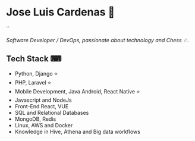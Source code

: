 # Jose Luis Cardenas 👋

``

<em> Software Developer / DevOps, passionate about technology and Chess ♘.</em>


## Tech Stack ⌨
- Python, Django ⭐
- PHP, Laravel ⭐
- Mobile Development, Java Android, React Native ⭐
- Javascript and NodeJs
- Front-End React, VUE
- SQL and Relational Databases
- MongoDB, Redis
- Linux, AWS and Docker
- Knowledge in Hive, Athena and Big data workflows


<br />
<p>

